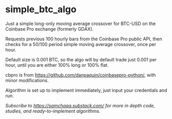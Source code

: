 # simple_btc_algo

Just a simple long-only moving average crossover for BTC-USD on the Coinbase Pro exchange (formerly GDAX).

Requests previous 100 hourly bars from the Coinbase Pro public API, then checks for a 50/100 period simple moving average crossover, once per hour.

Default size is 0.001 BTC, so the algo will by default trade just 0.001 per hour, until you are either 100% long or 100% flat.

cbpro is from https://github.com/danpaquin/coinbasepro-python/, with minor modifications.

Algorithm is set up to implement immediately, just input your credentials and run.

*Subscribe to https://samchaaa.substack.com/ for more in depth code, studies, and ready-to-implement algorithms.*
